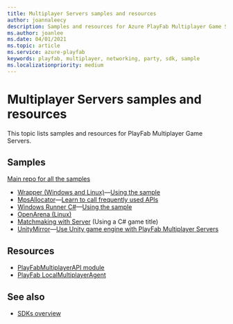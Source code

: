 ```yaml
---
title: Multiplayer Servers samples and resources
author: joannaleecy
description: Samples and resources for Azure PlayFab Multiplayer Game Servers.
ms.author: joanlee
ms.date: 04/01/2021
ms.topic: article
ms.service: azure-playfab
keywords: playfab, multiplayer, networking, party, sdk, sample
ms.localizationpriority: medium
---
```


# Multiplayer Servers samples and resources

This topic lists samples and resources for PlayFab Multiplayer Game Servers.

## Samples

[Main repo for all the samples](https://github.com/PlayFab/MpsSamples)

* [Wrapper (Windows and Linux)](https://github.com/PlayFab/MpsSamples/tree/master/wrappingGsdk)&mdash;[Using the sample](wrapper-sample.md)
* [MpsAllocator](https://github.com/PlayFab/MpsSamples/tree/master/MpsAllocatorSample)&mdash;[Learn to call frequently used APIs](mps-allocator-sample.md)
* [Windows Runner C#](https://github.com/PlayFab/MpsSamples/tree/master/WindowsRunnerCSharp)&mdash;[Using the sample](windows-runner-sample.md)
* [OpenArena (Linux)](https://github.com/PlayFab/MpsSamples/tree/master/openarena)
* [Matchmaking with Server](https://github.com/PlayFab/MpsSamples/tree/master/MatchmakeSample)  (Using a C# game title)
* [UnityMirror](https://github.com/PlayFab/MpsSamples/tree/master/UnityMirror)&mdash;[Use Unity game engine with PlayFab Multiplayer Servers](mps-unity.md)

## Resources

* [PlayFabMultiplayerAPI module](https://github.com/PlayFab/MpsPowershell)
* [PlayFab LocalMultiplayerAgent](https://github.com/PlayFab/MpsAgent)

## See also

* [SDKs overview](../../../sdks/sdk-overview.md)